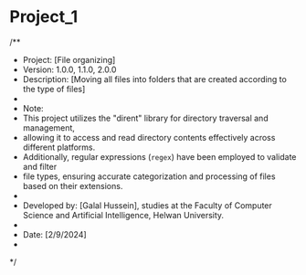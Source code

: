 # Project_1
  /**
 * Project: [File organizing]
 * Version: 1.0.0, 1.1.0, 2.0.0
 * Description: [Moving all files into folders that are created according to the type of files]
 *
 * Note:
 *    This project utilizes the "dirent" library for directory traversal and management,
 * allowing it to access and read directory contents effectively across different platforms.
 * Additionally, regular expressions (`regex`) have been employed to validate and filter
 * file types, ensuring accurate categorization and processing of files based on their extensions.
 *
 * Developed by: [Galal Hussein], studies at the Faculty of Computer Science and Artificial Intelligence, Helwan University.
 *
 * Date: [2/9/2024]
 * 
 */

